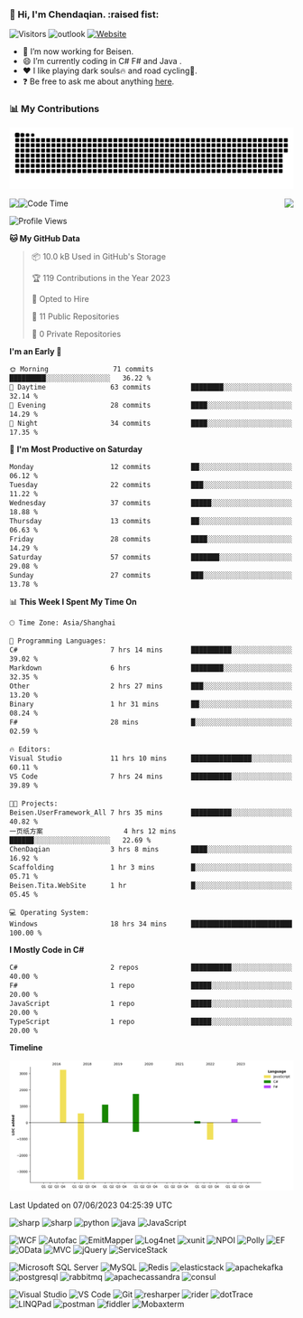 ### :frog: Hi, I'm Chendaqian. :raised fist:

![Visitors](https://visitor-badge.laobi.icu/badge?page_id=Chendaqian.Chendaqian)
![outlook](https://img.shields.io/badge/-.Email-%237A0099?style=flat-square&logo=microsoftoutlook&logoColor=%23ffffff)
[![Website](https://img.shields.io/website?color=0ab9e6&style=flat-square&label=Website&up_message=CNBlogs&down_message=CNBlogs&url=https%3A%2F%2Fcnblogs.com/Chendaqian)](https://cnblogs.com/Chendaqian)

- :telescope: I’m now working for Beisen.
- :smile: I’m currently coding in C# F# and Java . 
- :heart: I like playing dark souls:fire: and road cycling:bicyclist:.
- :question: Be free to ask me about anything [here](https://github.com/ChenDaqian/ChenDaqian/issues).

### :bar_chart: My Contributions
![](https://raw.githubusercontent.com/ChenDaqian/ChenDaqian/main/assets/github-contribution-grid-snake.svg)

<img align="left" src="https://github-readme-stats.vercel.app/api?username=ChenDaqian&show_icons=true&hide_border=true">
<img align="right" src="https://github-readme-stats.vercel.app/api/top-langs/?username=ChenDaqian&hide_border=true">


<!--START_SECTION:waka-->
![Code Time](http://img.shields.io/badge/Code%20Time-3%2C549%20hrs%2051%20mins-blue)

![Profile Views](http://img.shields.io/badge/Profile%20Views-0-blue)

**🐱 My GitHub Data** 

> 📦 10.0 kB Used in GitHub's Storage 
 > 
> 🏆 119 Contributions in the Year 2023
 > 
> 💼 Opted to Hire
 > 
> 📜 11 Public Repositories 
 > 
> 🔑 0 Private Repositories 
 > 
**I'm an Early 🐤** 

```text
🌞 Morning                71 commits          █████████░░░░░░░░░░░░░░░░   36.22 % 
🌆 Daytime                63 commits          ████████░░░░░░░░░░░░░░░░░   32.14 % 
🌃 Evening                28 commits          ████░░░░░░░░░░░░░░░░░░░░░   14.29 % 
🌙 Night                  34 commits          ████░░░░░░░░░░░░░░░░░░░░░   17.35 % 
```
📅 **I'm Most Productive on Saturday** 

```text
Monday                   12 commits          ██░░░░░░░░░░░░░░░░░░░░░░░   06.12 % 
Tuesday                  22 commits          ███░░░░░░░░░░░░░░░░░░░░░░   11.22 % 
Wednesday                37 commits          █████░░░░░░░░░░░░░░░░░░░░   18.88 % 
Thursday                 13 commits          ██░░░░░░░░░░░░░░░░░░░░░░░   06.63 % 
Friday                   28 commits          ████░░░░░░░░░░░░░░░░░░░░░   14.29 % 
Saturday                 57 commits          ███████░░░░░░░░░░░░░░░░░░   29.08 % 
Sunday                   27 commits          ███░░░░░░░░░░░░░░░░░░░░░░   13.78 % 
```


📊 **This Week I Spent My Time On** 

```text
🕑︎ Time Zone: Asia/Shanghai

💬 Programming Languages: 
C#                       7 hrs 14 mins       ██████████░░░░░░░░░░░░░░░   39.02 % 
Markdown                 6 hrs               ████████░░░░░░░░░░░░░░░░░   32.35 % 
Other                    2 hrs 27 mins       ███░░░░░░░░░░░░░░░░░░░░░░   13.20 % 
Binary                   1 hr 31 mins        ██░░░░░░░░░░░░░░░░░░░░░░░   08.24 % 
F#                       28 mins             █░░░░░░░░░░░░░░░░░░░░░░░░   02.59 % 

🔥 Editors: 
Visual Studio            11 hrs 10 mins      ███████████████░░░░░░░░░░   60.11 % 
VS Code                  7 hrs 24 mins       ██████████░░░░░░░░░░░░░░░   39.89 % 

🐱‍💻 Projects: 
Beisen.UserFramework_All 7 hrs 35 mins       ██████████░░░░░░░░░░░░░░░   40.82 % 
一页纸方案                    4 hrs 12 mins       ██████░░░░░░░░░░░░░░░░░░░   22.69 % 
ChenDaqian               3 hrs 8 mins        ████░░░░░░░░░░░░░░░░░░░░░   16.92 % 
Scaffolding              1 hr 3 mins         █░░░░░░░░░░░░░░░░░░░░░░░░   05.71 % 
Beisen.Tita.WebSite      1 hr                █░░░░░░░░░░░░░░░░░░░░░░░░   05.45 % 

💻 Operating System: 
Windows                  18 hrs 34 mins      █████████████████████████   100.00 % 
```

**I Mostly Code in C#** 

```text
C#                       2 repos             ██████████░░░░░░░░░░░░░░░   40.00 % 
F#                       1 repo              █████░░░░░░░░░░░░░░░░░░░░   20.00 % 
JavaScript               1 repo              █████░░░░░░░░░░░░░░░░░░░░   20.00 % 
TypeScript               1 repo              █████░░░░░░░░░░░░░░░░░░░░   20.00 % 
```



**Timeline**

![Lines of Code chart](https://raw.githubusercontent.com/ChenDaqian/ChenDaqian/main/assets/bar_graph.png)


 Last Updated on 07/06/2023 04:25:39 UTC
<!--END_SECTION:waka-->

<!-- ### :wrench: 𝗠𝘆 𝗧𝗲𝗰𝗸 𝗦𝘁𝗮𝗰𝗸 -->

![sharp](https://img.shields.io/badge/-.NET%20Framework%20/%20Core-%237A0099?style=flat-square&logo=dotnet&logoColor=%23ffffff)
![sharp](https://img.shields.io/badge/-C/FSharp-%237A0099?style=flat-square&logo=sharp&logoColor=%23ffffff)
![python](https://img.shields.io/badge/-Python-%23EEEE00?style=flat-square&logo=python&logoColor=%2300BBFF)
![java](https://img.shields.io/badge/-Java-%23B41717?style=flat-square&logo=joplin&logoColor=%2300BBFF)
![JavaScript](https://img.shields.io/badge/-JavaScript-%23EEEE00?style=flat-square&logo=javascript&logoColor=00BBFF&color=%23FFCE5A)

![WCF](https://img.shields.io/badge/-WCF-%23C10066?style=flat-square&logo=wantedly&logoColor=%23ffffff)
![Autofac](https://img.shields.io/badge/-Autofac-%23008866?style=flat-square&logo=airbnb&logoColor=%23ffffff)
![EmitMapper](https://img.shields.io/badge/-EmitMapper-%23C10066?style=flat-square&logo=mendeley&logoColor=%23ffffff)
![Log4net](https://img.shields.io/badge/-Log4net-%23008866?style=flat-square&logo=lospec&logoColor=%23ffffff)
![xunit](https://img.shields.io/badge/-XUnit-%23C10066?style=flat-square&logo=expertsexchange&logoColor=%23ffffff)
![NPOI](https://img.shields.io/badge/-NPOI-%23008866?style=flat-square&logo=neovim&logoColor=%23ffffff)
![Polly](https://img.shields.io/badge/-Polly-%23C10066?style=flat-square&logo=pointy&logoColor=%23ffffff)
![EF](https://img.shields.io/badge/-EntityFramework-%23008866?style=flat-square&logo=e&logoColor=%23ffffff)
![OData](https://img.shields.io/badge/-OData-%23C10066?style=flat-square&logo=opera&logoColor=%23ffffff)
![MVC](https://img.shields.io/badge/-MVC%20&%20WebApi-%23008866?style=flat-square&logo=monzo&logoColor=%23ffffff)
![jQuery](https://img.shields.io/badge/-jQuery-%23C10066?style=flat-square&logo=jquery&logoColor=%23ffffff)
![ServiceStack](https://img.shields.io/badge/-ServiceStack-%23008866?style=flat-square&logo=skypack&logoColor=%23ffffff)

![Microsoft SQL Server](https://img.shields.io/badge/-MicrosoftSqlServer-%23888800?style=flat-square&logo=microsoftsqlserver&logoColor=ffffff)
![MySQL](https://img.shields.io/badge/-MySQL-%23007ACC?style=flat-square&logo=mysql&logoColor=ffffff)
![Redis](https://img.shields.io/badge/-Redis-%23F05032?style=flat-square&logo=redis&logoColor=%23ffffff)
![elasticstack](https://img.shields.io/badge/-ElasticStack-%2300DDAA?style=flat-square&logo=elasticstack&logoColor=%23ffffff)
![apachekafka](https://img.shields.io/badge/-Kafka-%23ED2B88?style=flat-square&logo=apachekafka&logoColor=%23ffffff)
![postgresql](https://img.shields.io/badge/-PostgreSql-%23007ACC?style=flat-square&logo=postgresql&logoColor=ffffff)
![rabbitmq](https://img.shields.io/badge/-Rabbitmq-%23FF8800?style=flat-square&logo=rabbitmq&logoColor=%23ffffff)
![apachecassandra](https://img.shields.io/badge/-Cassandra-%23008888?style=flat-square&logo=Apachecassandra&logoColor=%23ffffff)
![consul](https://img.shields.io/badge/-Consul-%23C10066?style=flat-square&logo=consul&logoColor=%23ffffff)

![Visual Studio](https://img.shields.io/badge/-VisualStudio-%237A0099?style=flat-square&logo=visualstudio)
![VS Code](https://img.shields.io/badge/-VSCode-%23007ACC?style=flat-square&logo=visual-studio-code)
![Git](https://img.shields.io/badge/-Git-%23F05032?style=flat-square&logo=git&logoColor=%23ffffff)
![resharper](https://img.shields.io/badge/-ReSharper-%23C10066?style=flat-square&logo=resharper&logoColor=%23ffffff)
![rider](https://img.shields.io/badge/-Rider-%23C10066?style=flat-square&logo=rider&logoColor=%23ffffff)
![dotTrace](https://img.shields.io/badge/-dotTrace-%23C10066?style=flat-square&logo=d&logoColor=%23ffffff)
![LINQPad](https://img.shields.io/badge/-LINQPad-%23C10066?style=flat-square&logo=liberapay&logoColor=%23ffffff)
![postman](https://img.shields.io/badge/-Postman-%23F05032?style=flat-square&logo=postman&logoColor=%23ffffff)
![fiddler](https://img.shields.io/badge/-Fiddler-%23008866?style=flat-square&logo=electronfiddle&logoColor=%23ffffff)
![Mobaxterm](https://img.shields.io/badge/-Mobaxterm-%235391FE?style=flat-square&logo=powershell&logoColor=%23ffffff)
